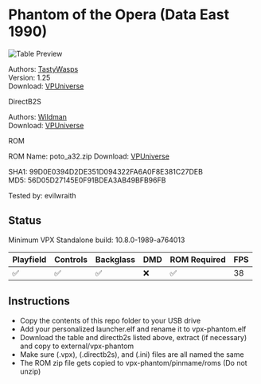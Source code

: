# Phantom of the Opera (Data East 1990)

![Table Preview](../../images/vpx-phantom.png)

Authors: [TastyWasps](https://vpuniverse.com/profile/44724-tastywasps/)  
Version: 1.25  
Download: [VPUniverse](https://vpuniverse.com/files/file/17168-phantom-of-the-opera-data-east-1990/)

DirectB2S

Authors: [Wildman](https://vpuniverse.com/profile/5-wildman/)  
Download: [VPUniverse](https://vpuniverse.com/files/file/4863-the-phantom-of-the-opera-data-east-1990/)

ROM

ROM Name: poto_a32.zip
Download: [VPUniverse](https://vpuniverse.com/files/file/1767-poto_a32zip/)  

SHA1: 99D0E0394D2DE351D094322FA6A0F8E381C27DEB  
MD5:  56D05D27145E0F91BDEA3AB49BFB96FB 

Tested by: evilwraith

## Status 

Minimum VPX Standalone build: 10.8.0-1989-a764013

| Playfield | Controls | Backglass | DMD | ROM Required | FPS | 
|-----------|----------|-----------|-----|--------------|-----|
| :white_check_mark: | :white_check_mark: | :white_check_mark: | :x: | :white_check_mark: | 38 |

## Instructions

- Copy the contents of this repo folder to your USB drive
- Add your personalized launcher.elf and rename it to vpx-phantom.elf
- Download the table and directb2s listed above, extract (if necessary) and copy to external/vpx-phantom
- Make sure (.vpx), (.directb2s), and (.ini) files are all named the same
- The ROM zip file gets copied to vpx-phantom/pinmame/roms (Do not unzip)
